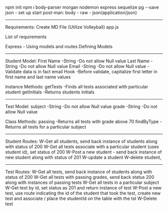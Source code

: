 npm init
npm i body-parser morgan nodemon express sequelize pg --save
json - set up start
post-man:
body - raw - json(application/json)

____________
Requirements: Create MD File
(Utilize Volleyball)
app.js

List of requirements

Express - Using models and routes
Defining Models

_______

Student Model:
First Name
-String
-Do not allow Null value
Last Name
-String
-Do not allow Null value
Email
-String
-Do not allow Null value
-Validate data is in fact email
Hook
-Before validate, capitalize first letter in first name and last name values

Instance Methods:
getTests
-Finds all tests associated with particular student
getInitials
-Returns students initials

_______

Test Model:
subject
-String
-Do not allow Null value
grade
-String
-Do not allow Null value

Class Methods:
passing
-Returns all tests with grade above 70
findByType
-Returns all tests for a particular subject

_______

Student Routes:
W-Get all students, send back instance of students along with status of 200
W-Get all tests associate with a particular student (uses student id), set status of 200
W-Post a new student - send back instance of new student along with status of 201
W-update a student
W-delete student,
_______

Test Routes:
W-Get all tests, send back instance of students along with status of 200
W-Get all tests with passing grades, send back status 200 along with instances of passing tests
W-Get all tests in a particular subject
W-Get test by id, set status as 201 and return instance of test
W-Post a new test, use route indicating the id of the student that took the test, create new test and associate / place the studentId on the table with the tst
W-Delete test

